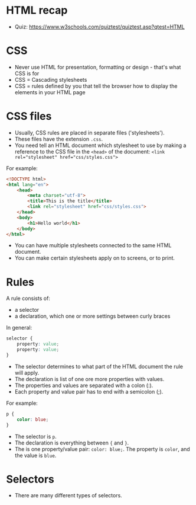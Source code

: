 # HTML recap

- Quiz: https://www.w3schools.com/quiztest/quiztest.asp?qtest=HTML

# CSS

- Never use HTML for presentation, formatting or design - that's what CSS is for
- CSS = Cascading stylesheets
- CSS = rules defined by you that tell the browser how to display the elements in your HTML page

# CSS files

- Usually, CSS rules are placed in separate files ('stylesheets').
- These files have the extension `.css`.
- You need tell an HTML document which stylesheet to use by making a reference to the CSS file in the `<head>` of the document: `<link rel="stylesheet" href="css/styles.css">` 

For example:

```html
<!DOCTYPE html>     
<html lang="en">
    <head>
        <meta charset="utf-8">
        <title>This is the title</title>
        <link rel="stylesheet" href="css/styles.css"> 
    </head>
    <body>
        <h1>Hello world</h1>
    </body>
</html>
```

- You can have multiple stylesheets connected to the same HTML document.
- You can make certain stylesheets apply on to screens, or to print. 

# Rules

A rule consists of:

- a selector
- a declaration, which one or more settings between curly braces

In general:

```css
selector {
    property: value;
    property: value;
}
``` 

- The selector determines to what part of the HTML document the rule will apply.
- The declaration is list of one ore more properties with values.
- The properties and values are separated with a colon (:).
- Each property and value pair has to end with a semicolon (;).

For example:

```css
p {
    color: blue;
}
``` 

- The selector is `p`.
- The declaration is everything between `{` and `}`.
- The is one property/value pair: `color: blue;`. The property is `color`, and the value is `blue`.

# Selectors

- There are many different types of selectors.